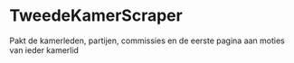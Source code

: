 # TweedeKamerScraper

Pakt de kamerleden, partijen, commissies en de eerste pagina aan moties van ieder kamerlid
